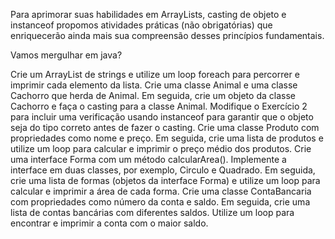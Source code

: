 Para aprimorar suas habilidades em ArrayLists, casting de objeto e instanceof propomos atividades práticas (não obrigatórias) que enriquecerão ainda mais sua compreensão desses princípios fundamentais.

Vamos mergulhar em java?

Crie um ArrayList de strings e utilize um loop foreach para percorrer e imprimir cada elemento da lista.
Crie uma classe Animal e uma classe Cachorro que herda de Animal. Em seguida, crie um objeto da classe Cachorro e faça o casting para a classe Animal.
Modifique o Exercício 2 para incluir uma verificação usando instanceof para garantir que o objeto seja do tipo correto antes de fazer o casting.
Crie uma classe Produto com propriedades como nome e preço. Em seguida, crie uma lista de produtos e utilize um loop para calcular e imprimir o preço médio dos produtos.
Crie uma interface Forma com um método calcularArea(). Implemente a interface em duas classes, por exemplo, Circulo e Quadrado. Em seguida, crie uma lista de formas (objetos da interface Forma) e utilize um loop para calcular e imprimir a área de cada forma.
Crie uma classe ContaBancaria com propriedades como número da conta e saldo. Em seguida, crie uma lista de contas bancárias com diferentes saldos. Utilize um loop para encontrar e imprimir a conta com o maior saldo.
